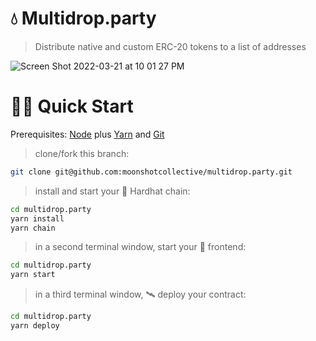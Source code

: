 # 💧 Multidrop.party

> Distribute native and custom ERC-20 tokens to a list of addresses

![Screen Shot 2022-03-21 at 10 01 27 PM](https://user-images.githubusercontent.com/14002941/159399380-e5efd80e-fcd0-4fd0-a388-b15ed823ad8e.png)



# 🏄‍♂️ Quick Start

Prerequisites: [Node](https://nodejs.org/en/download/) plus [Yarn](https://classic.yarnpkg.com/en/docs/install/) and [Git](https://git-scm.com/downloads)

> clone/fork this branch:

```bash
git clone git@github.com:moonshotcollective/multidrop.party.git
```

> install and start your 👷‍ Hardhat chain:

```bash
cd multidrop.party
yarn install
yarn chain
```

> in a second terminal window, start your 📱 frontend:

```bash
cd multidrop.party
yarn start
```

> in a third terminal window, 🛰 deploy your contract:

```bash
cd multidrop.party
yarn deploy
```
